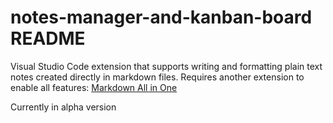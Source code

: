 # notes-manager-and-kanban-board README

Visual Studio Code extension that supports writing and formatting plain text notes created directly in markdown files. Requires another extension to enable all features: [Markdown All in One](https://marketplace.visualstudio.com/items?itemName=yzhang.markdown-all-in-one)

Currently in alpha version
